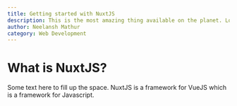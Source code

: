 ```yaml
---
title: Getting started with NuxtJS
description: This is the most amazing thing available on the planet. Lorem ipsum hmm.
author: Neelansh Mathur
category: Web Development
---
```


# What is NuxtJS?
Some text here to fill up the space. NuxtJS is a framework for VueJS which is a framework for Javascript.
